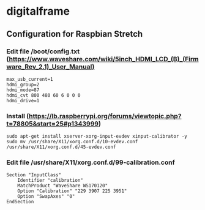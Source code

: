# digitalframe

## Configuration for Raspbian Stretch

### Edit file /boot/config.txt (https://www.waveshare.com/wiki/5inch_HDMI_LCD_(B)_(Firmware_Rev_2.1)_User_Manual)
```
max_usb_current=1
hdmi_group=2
hdmi_mode=87
hdmi_cvt 800 480 60 6 0 0 0
hdmi_drive=1
```

### Install (https://lb.raspberrypi.org/forums/viewtopic.php?t=78805&start=25#p1343999)
```
sudo apt-get install xserver-xorg-input-evdev xinput-calibrator -y
sudo mv /usr/share/X11/xorg.conf.d/10-evdev.conf /usr/share/X11/xorg.conf.d/45-evdev.conf
```

### Edit file /usr/share/X11/xorg.conf.d/99-calibration.conf
```
Section "InputClass"
    Identifier "calibration"
    MatchProduct "WaveShare WS170120"
    Option "Calibration" "229 3907 225 3951"
    Option "SwapAxes" "0"
EndSection
```
